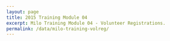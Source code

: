 ```yaml
---
layout: page
title: 2015 Training Module 04
excerpt: Milo Training Module 04 - Volunteer Registrations.
permalink: /data/milo-training-volreg/
---
```



